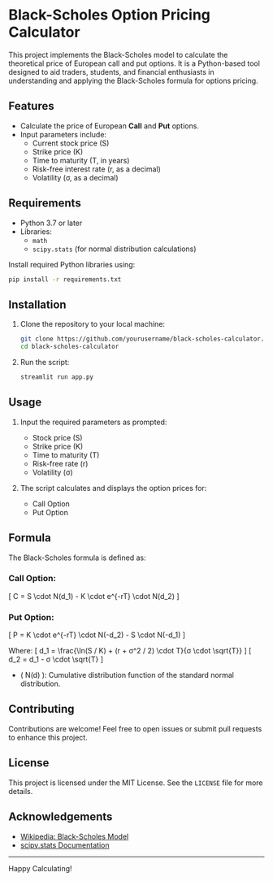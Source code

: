 
# Black-Scholes Option Pricing Calculator

This project implements the Black-Scholes model to calculate the theoretical price of European call and put options. It is a Python-based tool designed to aid traders, students, and financial enthusiasts in understanding and applying the Black-Scholes formula for options pricing.

## Features

- Calculate the price of European **Call** and **Put** options.
- Input parameters include:
  - Current stock price (S)
  - Strike price (K)
  - Time to maturity (T, in years)
  - Risk-free interest rate (r, as a decimal)
  - Volatility (σ, as a decimal)

## Requirements

- Python 3.7 or later
- Libraries:
  - `math`
  - `scipy.stats` (for normal distribution calculations)

Install required Python libraries using:
```bash
pip install -r requirements.txt
```

## Installation

1. Clone the repository to your local machine:
   ```bash
   git clone https://github.com/yourusername/black-scholes-calculator.git
   cd black-scholes-calculator
   ```

2. Run the script:
   ```bash
   streamlit run app.py
   ```

## Usage

1. Input the required parameters as prompted:
   - Stock price (S)
   - Strike price (K)
   - Time to maturity (T)
   - Risk-free rate (r)
   - Volatility (σ)
   
2. The script calculates and displays the option prices for:
   - Call Option
   - Put Option


## Formula

The Black-Scholes formula is defined as:

### Call Option:
\[ C = S \cdot N(d_1) - K \cdot e^{-rT} \cdot N(d_2) \]

### Put Option:
\[ P = K \cdot e^{-rT} \cdot N(-d_2) - S \cdot N(-d_1) \]

Where:
\[ d_1 = \frac{\ln(S / K) + (r + σ^2 / 2) \cdot T}{σ \cdot \sqrt{T}} \]
\[ d_2 = d_1 - σ \cdot \sqrt{T} \]

- \( N(d) \): Cumulative distribution function of the standard normal distribution.

## Contributing

Contributions are welcome! Feel free to open issues or submit pull requests to enhance this project.

## License

This project is licensed under the MIT License. See the `LICENSE` file for more details.

## Acknowledgements

- [Wikipedia: Black-Scholes Model](https://en.wikipedia.org/wiki/Black%E2%80%93Scholes_model)
- [scipy.stats Documentation](https://docs.scipy.org/doc/scipy/reference/stats.html)

---

Happy Calculating!
